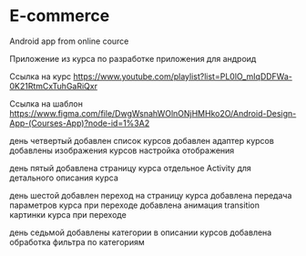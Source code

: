 # E-commerce
Android app from online cource

Приложение из курса по разработке приложения для андроид

Ссылка на курс
https://www.youtube.com/playlist?list=PL0lO_mIqDDFWa-0K21RtmCxTuhGaRiQxr

Ссылка на шаблон
https://www.figma.com/file/DwgWsnahWOlnONjHMHko2O/Android-Design-App-(Courses-App)?node-id=1%3A2

день четвертый
    добавлен список курсов
    добавлен адаптер курсов
    добавлены изображения курсов
    настройка отображения

день пятый
    добавлена страницу курса
    отдельное Activity для детального описания курса

день шестой
    добавлен переход на страницу курса
    добавлена передача параметров курса при переходе
    добавлена анимация transition картинки курса при переходе

день седьмой
    добавлены категории в описании курсов
    добавлена обработка фильтра по категориям